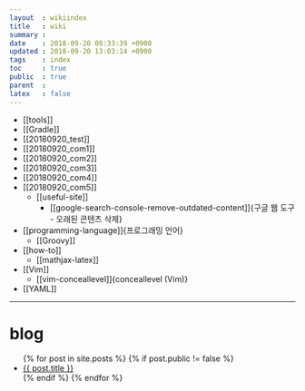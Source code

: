 ```yaml
---
layout  : wikiindex
title   : wiki
summary : 
date    : 2018-09-20 08:33:39 +0900
updated : 2018-09-20 13:03:14 +0900
tags    : index
toc     : true
public  : true
parent  : 
latex   : false
---
```


* [[tools]]
* [[Gradle]]
* [[20180920_test]]
* [[20180920_com1]]
* [[20180920_com2]]
* [[20180920_com3]]
* [[20180920_com4]]
* [[20180920_com5]]
    * [[useful-site]]
        * [[google-search-console-remove-outdated-content]]{구글 웹 도구 - 오래된 콘텐츠 삭제}
* [[programming-language]]{프로그래밍 언어}
    * [[Groovy]]
* [[how-to]]
    * [[mathjax-latex]]
* [[Vim]]
    * [[vim-conceallevel]]{conceallevel (Vim)}
* [[YAML]]


---

# blog
<div>
    <ul>
{% for post in site.posts %}
    {% if post.public != false %}
        <li>
            <a class="post-link" href="{{ post.url | prepend: site.baseurl }}">
                {{ post.title }}
            </a>
        </li>
    {% endif %}
{% endfor %}
    </ul>
</div>

